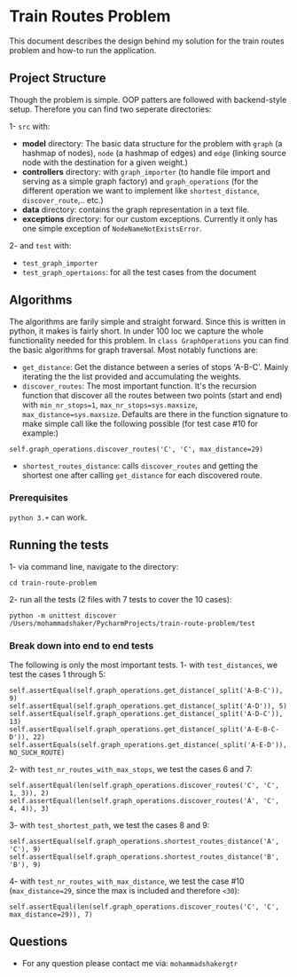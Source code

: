 # Train Routes Problem

This document describes the design behind my solution for the train routes problem and how-to run the application. 

## Project Structure

Though the problem is simple. OOP patters are followed with backend-style setup. Therefore you can find two seperate directories:

1- `src` with:
- **model** directory: The basic data structure for the problem with `graph` (a hashmap of nodes), `node` (a hashmap of edges) and `edge` (linking source node with the destination for a given weight.)
- **controllers** directory: with `graph_importer` (to handle file import and serving as a simple graph factory) and `graph_operations` (for the different operation we want to implement like `shortest_distance`, `discover_route`,.. etc.)
- **data** directory: contains the graph representation in a text file.
- **exceptions** directory: for our custom exceptions. Currently it only has one simple exception of `NodeNameNotExistsError`.

2- and `test` with:
- `test_graph_importer`
- `test_graph_opertaions`: for all the test cases from the document


## Algorithms
The algorithms are farily simple and straight forward. Since this is written in python, it makes is fairly short. In under 100 loc we capture the whole functionality needed for this problem. In `class GraphOperations` you can find the basic algorithms for graph traversal. Most notably functions are:
- `get_distance`: Get the distance between a series of stops 'A-B-C'. Mainly iterating the the list provided and accumulating the weights.
- `discover_routes`: The most important function. It's the recursion function that discover all the routes between two points (start and end) with `min_nr_stops=1`, `max_nr_stops=sys.maxsize`, `max_distance=sys.maxsize`. Defaults are there in the function signature to make simple call like the following possible (for test case #10 for example:)
```
self.graph_operations.discover_routes('C', 'C', max_distance=29)
```
- `shortest_routes_distance`: calls `discover_routes` and getting the shortest one after calling `get_distance` for each discovered route.



### Prerequisites

`python 3.+` can work.


## Running the tests
1- via command line, navigate to the directory:
```
cd train-route-problem
```

2- run all the tests (2 files with 7 tests to cover the 10 cases):
```
python -m unittest discover /Users/mohammadshaker/PycharmProjects/train-route-problem/test
```


### Break down into end to end tests

The following is only the most important tests.
1- with `test_distances`, we test the cases 1 through 5:

```
self.assertEqual(self.graph_operations.get_distance(_split('A-B-C')), 9)
self.assertEqual(self.graph_operations.get_distance(_split('A-D')), 5)
self.assertEqual(self.graph_operations.get_distance(_split('A-D-C')), 13)
self.assertEqual(self.graph_operations.get_distance(_split('A-E-B-C-D')), 22)
self.assertEquals(self.graph_operations.get_distance(_split('A-E-D')), NO_SUCH_ROUTE)
```

2- with `test_nr_routes_with_max_stops`, we test the cases 6 and 7:

```
self.assertEqual(len(self.graph_operations.discover_routes('C', 'C', 1, 3)), 2)
self.assertEqual(len(self.graph_operations.discover_routes('A', 'C', 4, 4)), 3)
```
3- with `test_shortest_path`, we test the cases 8 and 9:

```
self.assertEqual(self.graph_operations.shortest_routes_distance('A', 'C'), 9)
self.assertEqual(self.graph_operations.shortest_routes_distance('B', 'B'), 9)
```
4- with `test_nr_routes_with_max_distance`, we test the case #10 (`max_distance=29`, since the max is included and therefore `<30`):

```
self.assertEqual(len(self.graph_operations.discover_routes('C', 'C', max_distance=29)), 7)
```


## Questions

* For any question please contact me via: `mohammadshakergtr`
